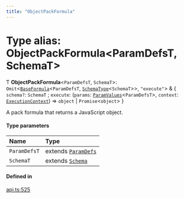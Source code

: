 ```yaml
---
title: "ObjectPackFormula"
---
```

# Type alias: ObjectPackFormula<ParamDefsT, SchemaT\>

Ƭ **ObjectPackFormula**<`ParamDefsT`, `SchemaT`\>: `Omit`<[`BaseFormula`](BaseFormula.md)<`ParamDefsT`, [`SchemaType`](SchemaType.md)<`SchemaT`\>\>, ``"execute"``\> & { `schema?`: `SchemaT` ; `execute`: (`params`: [`ParamValues`](ParamValues.md)<`ParamDefsT`\>, `context`: [`ExecutionContext`](../interfaces/ExecutionContext.md)) => `object` \| `Promise`<`object`\>  }

A pack formula that returns a JavaScript object.

#### Type parameters

| Name | Type |
| :------ | :------ |
| `ParamDefsT` | extends [`ParamDefs`](ParamDefs.md) |
| `SchemaT` | extends [`Schema`](Schema.md) |

#### Defined in

[api.ts:525](https://github.com/coda/packs-sdk/blob/main/api.ts#L525)
